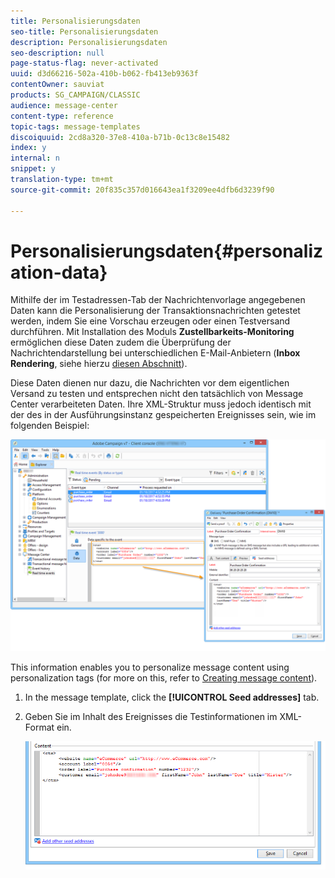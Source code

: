 ```yaml
---
title: Personalisierungsdaten
seo-title: Personalisierungsdaten
description: Personalisierungsdaten
seo-description: null
page-status-flag: never-activated
uuid: d3d66216-502a-410b-b062-fb413eb9363f
contentOwner: sauviat
products: SG_CAMPAIGN/CLASSIC
audience: message-center
content-type: reference
topic-tags: message-templates
discoiquuid: 2cd8a320-37e8-410a-b71b-0c13c8e15482
index: y
internal: n
snippet: y
translation-type: tm+mt
source-git-commit: 20f835c357d016643ea1f3209ee4dfb6d3239f90

---
```



# Personalisierungsdaten{#personalization-data}

Mithilfe der im Testadressen-Tab der Nachrichtenvorlage angegebenen Daten kann die Personalisierung der Transaktionsnachrichten getestet werden, indem Sie eine Vorschau erzeugen oder einen Testversand durchführen. Mit Installation des Moduls **Zustellbarkeits-Monitoring** ermöglichen diese Daten zudem die Überprüfung der Nachrichtendarstellung bei unterschiedlichen E-Mail-Anbietern (**Inbox Rendering**, siehe hierzu [diesen Abschnitt](../../delivery/using/about-deliverability.md)).

Diese Daten dienen nur dazu, die Nachrichten vor dem eigentlichen Versand zu testen und entsprechen nicht den tatsächlich von Message Center verarbeiteten Daten. Ihre XML-Struktur muss jedoch identisch mit der des in der Ausführungsinstanz gespeicherten Ereignisses sein, wie im folgenden Beispiel:

![](assets/messagecenter_create_custo_006.png)

This information enables you to personalize message content using personalization tags (for more on this, refer to [Creating message content](../../message-center/using/creating-message-content.md)).

1. In the message template, click the **[!UICONTROL Seed addresses]** tab.
1. Geben Sie im Inhalt des Ereignisses die Testinformationen im XML-Format ein.

   ![](assets/messagecenter_create_custo_001.png)

